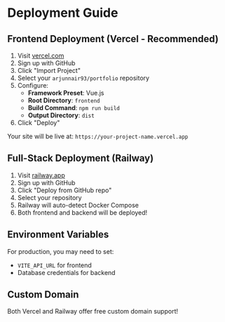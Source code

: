 # Deployment Guide

## Frontend Deployment (Vercel - Recommended)

1. Visit [vercel.com](https://vercel.com)
2. Sign up with GitHub
3. Click "Import Project"
4. Select your `arjunnair93/portfolio` repository
5. Configure:
   - **Framework Preset**: Vue.js
   - **Root Directory**: `frontend`
   - **Build Command**: `npm run build`
   - **Output Directory**: `dist`
6. Click "Deploy"

Your site will be live at: `https://your-project-name.vercel.app`

## Full-Stack Deployment (Railway)

1. Visit [railway.app](https://railway.app)
2. Sign up with GitHub
3. Click "Deploy from GitHub repo"
4. Select your repository
5. Railway will auto-detect Docker Compose
6. Both frontend and backend will be deployed!

## Environment Variables

For production, you may need to set:
- `VITE_API_URL` for frontend
- Database credentials for backend

## Custom Domain

Both Vercel and Railway offer free custom domain support!

